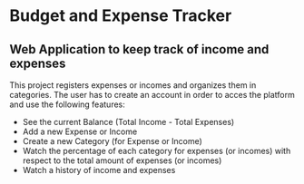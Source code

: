 # Budget and Expense Tracker

## Web Application to keep track of income and expenses

This project registers expenses or incomes and organizes them in categories. The user has to create an account in order to acces the platform and use the following features:

* See the current Balance (Total Income - Total Expenses)
* Add a new Expense or Income
* Create a new Category (for Expense or Income)
* Watch the percentage of each category for expenses (or incomes) with respect to the total amount of expenses (or incomes)
* Watch a history of income and expenses
